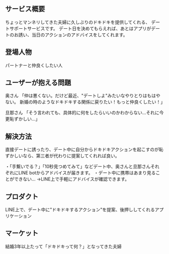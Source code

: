 ## サービス概要
ちょっとマンネリしてきた夫婦に久しぶりのドキドキを提供してくれる、
デートサポートサービスです。
デート日を決めてもらえれば、あとはアプリがデートのお誘い、当日のアクションのアドバイスをしてくれます。

## 登場人物
パートナーと仲良くしたい人

## ユーザーが抱える問題
奥さん
「仲は悪くない。だけど最近、"デートしよ"みたいなやりとりはもはやない。
新婚の時のようなドキドキする関係に戻りたい！もっと仲良くしたい！」

旦那さん
「そう言われても、具体的に何をしたらいいのかわからない…それに今更恥ずかしい…」

## 解決方法
直接デートに誘ったり、デート中に自分からドキドキアクションを起こすのが恥ずかしいなら、第三者が代わりに提案してくれれば良い。

・「手繋いでる？」「10秒見つめてみて」などデート中、奥さんと旦那さんそれぞれにLINE botからアドバイスが届きます。
・デート中に携帯はあまり見ることができない…
→LINE上で手軽にアドバイスが確認できます。

## プロダクト
LINE上で、デート中に"ドキドキするアクション"を提案、後押ししてくれるアプリケーション

## マーケット
結婚3年以上たって「ドキドキって何？」となってきた夫婦
